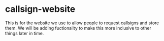 # callsign-website

This is for the website we use to allow people to request callsigns and store them. We will be adding fuctionality to make this more inclusive to other things later in time.
